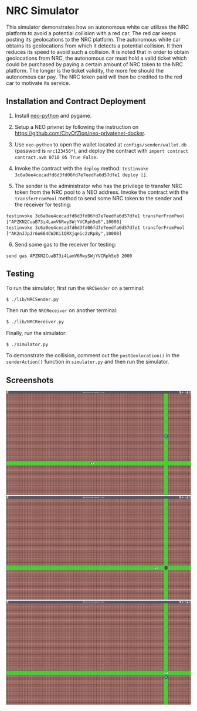 # NRC Simulator

This simulator demonstrates how an autonomous white car utilizes the NRC platform to avoid a potential collision with a red car. The red car keeps posting its geolocations to the NRC platform. The autonomous white car obtains its geolocations from which it detects a potential collision. It then reduces its speed to avoid such a collision. It is noted that in order to obtain geolocations from NRC, the autonomous car must hold a valid ticket which could be purchased by paying a certain amount of NRC token to the NRC platform. The longer is the ticket validity, the more fee should the autonomous car pay. The NRC token paid will then be credited to the red car to motivate its service.

## Installation and Contract Deployment

1. Install [neo-python](https://github.com/CityOfZion/neo-python) and pygame. 

2. Setup a NEO privnet by following the instruction on https://github.com/CityOfZion/neo-privatenet-docker.

3. Use `neo-python` to open the wallet located at `configs/sender/wallet.db` (password is `nrc123456*`), and deploy the contract with `import contract contract.avm 0710 05 True False`.

4. Invoke the contract with the `deploy` method: `testinvoke 3c6a0ee4cecadfd6d3fd06fd7e7eedfa6d57dfe1 deploy []`.

5. The sender is the administrator who has the privilege to transfer NRC token from the NRC pool to a NEO address. Invoke the contract with the `transferFromPool` method to send some NRC token to the sender and the receiver for testing:

```
testinvoke 3c6a0ee4cecadfd6d3fd06fd7e7eedfa6d57dfe1 transferFromPool ["APZKN2CuaB73i4LamV6RwySWjYVCRph5e8",10000]
testinvoke 3c6a0ee4cecadfd6d3fd06fd7e7eedfa6d57dfe1 transferFromPool ["AK2nJJpJr6o664CWJKi1QRXjqeic2zRp8y",10000]
```

6. Send some gas to the receiver for testing:

```
send gas APZKN2CuaB73i4LamV6RwySWjYVCRph5e8 2000
```

## Testing

To run the simulator, first run the `NRCSender` on a terminal:

```bash
$ ./lib/NRCSender.py
```

Then run the `NRCReceiver` on another terminal:

```bash
$ ./lib/NRCReceiver.py
```

Finally, run the simulator:

```
$ ./simulator.py
```

To demonstrate the collision, comment out the `postGeolocation()` in the `senderAction()` function in `simulator.py` and then run the simulator.

## Screenshots

![D3](https://github.com/neo-robotics/NRC/blob/master/figures/D3.jpg)
![D4](https://github.com/neo-robotics/NRC/blob/master/figures/D4.jpg)
![D5](https://github.com/neo-robotics/NRC/blob/master/figures/D5.jpg)

